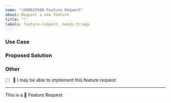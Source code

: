 ```yaml
---
name: "\U0001F680 Feature Request"
about: Request a new feature
title: ""
labels: feature-request, needs-triage
---
```


<!-- short description of the feature you are proposing: -->


### Use Case

<!-- why do you need this feature? -->


### Proposed Solution

<!-- Please include prototype/workaround/sketch/reference implementation: -->


### Other

<!-- 
e.g. detailed explanation, stacktraces, related issues, suggestions on how to fix, 
links for us to have context, eg. associated pull-request, stackoverflow, gitter, etc
-->



* [ ] :wave: I may be able to implement this feature request

---

This is a :rocket: Feature Request